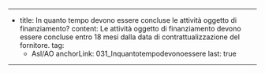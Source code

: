 ---
  - title: In quanto tempo devono essere concluse le attività oggetto di finanziamento?
    content: Le attività oggetto di finanziamento devono essere concluse entro 18 mesi dalla data di contrattualizzazione del fornitore.
    tag:
      - Asl/AO
    anchorLink: 031_Inquantotempodevonoessere
    last: true
---
